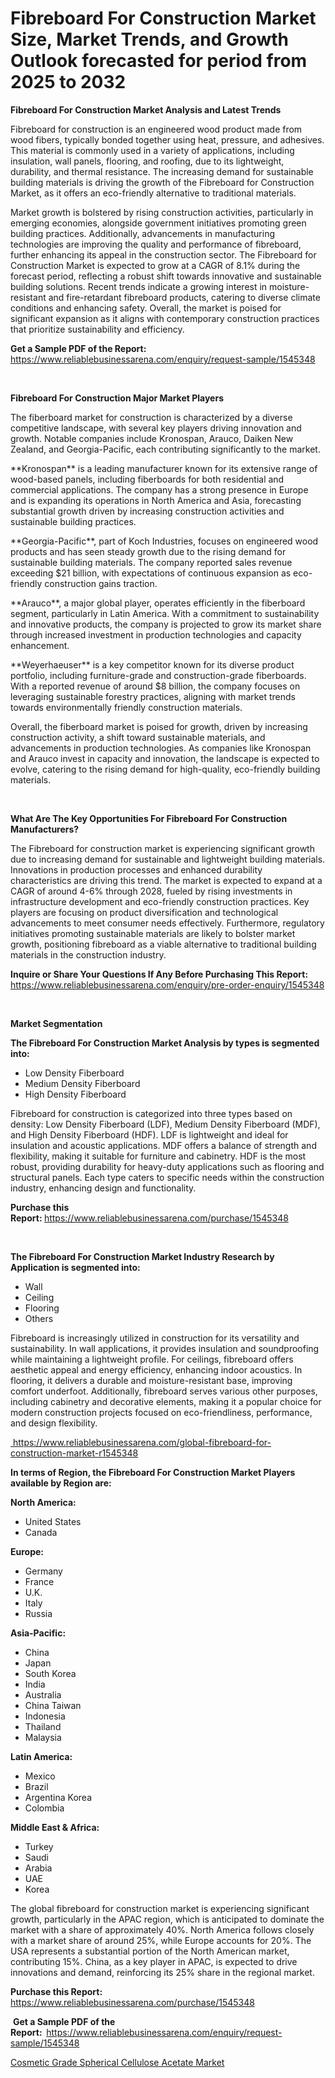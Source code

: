 <p><h1>Fibreboard For Construction Market Size, Market Trends, and Growth Outlook forecasted for period from 2025 to 2032</h1></p><p><strong>Fibreboard For Construction Market Analysis and Latest Trends</strong></p>
<p><p>Fibreboard for construction is an engineered wood product made from wood fibers, typically bonded together using heat, pressure, and adhesives. This material is commonly used in a variety of applications, including insulation, wall panels, flooring, and roofing, due to its lightweight, durability, and thermal resistance. The increasing demand for sustainable building materials is driving the growth of the Fibreboard for Construction Market, as it offers an eco-friendly alternative to traditional materials.</p><p>Market growth is bolstered by rising construction activities, particularly in emerging economies, alongside government initiatives promoting green building practices. Additionally, advancements in manufacturing technologies are improving the quality and performance of fibreboard, further enhancing its appeal in the construction sector. The Fibreboard for Construction Market is expected to grow at a CAGR of 8.1% during the forecast period, reflecting a robust shift towards innovative and sustainable building solutions. Recent trends indicate a growing interest in moisture-resistant and fire-retardant fibreboard products, catering to diverse climate conditions and enhancing safety. Overall, the market is poised for significant expansion as it aligns with contemporary construction practices that prioritize sustainability and efficiency.</p></p>
<p><strong>Get a Sample PDF of the Report:&nbsp;</strong> <a href="https://www.reliablebusinessarena.com/enquiry/request-sample/1545348?utm_campaign=2276&utm_medium=2&utm_source=Github&utm_content=ia&utm_term=02022025&utm_id=fibreboard-for-construction">https://www.reliablebusinessarena.com/enquiry/request-sample/1545348</a></p>
<p>&nbsp;</p>
<p><strong>Fibreboard For Construction Major Market Players</strong></p>
<p><p>The fiberboard market for construction is characterized by a diverse competitive landscape, with several key players driving innovation and growth. Notable companies include Kronospan, Arauco, Daiken New Zealand, and Georgia-Pacific, each contributing significantly to the market.</p><p>**Kronospan** is a leading manufacturer known for its extensive range of wood-based panels, including fiberboards for both residential and commercial applications. The company has a strong presence in Europe and is expanding its operations in North America and Asia, forecasting substantial growth driven by increasing construction activities and sustainable building practices.</p><p>**Georgia-Pacific**, part of Koch Industries, focuses on engineered wood products and has seen steady growth due to the rising demand for sustainable building materials. The company reported sales revenue exceeding $21 billion, with expectations of continuous expansion as eco-friendly construction gains traction.</p><p>**Arauco**, a major global player, operates efficiently in the fiberboard segment, particularly in Latin America. With a commitment to sustainability and innovative products, the company is projected to grow its market share through increased investment in production technologies and capacity enhancement.</p><p>**Weyerhaeuser** is a key competitor known for its diverse product portfolio, including furniture-grade and construction-grade fiberboards. With a reported revenue of around $8 billion, the company focuses on leveraging sustainable forestry practices, aligning with market trends towards environmentally friendly construction materials.</p><p>Overall, the fiberboard market is poised for growth, driven by increasing construction activity, a shift toward sustainable materials, and advancements in production technologies. As companies like Kronospan and Arauco invest in capacity and innovation, the landscape is expected to evolve, catering to the rising demand for high-quality, eco-friendly building materials.</p></p>
<p>&nbsp;</p>
<p><strong>What Are The Key Opportunities For Fibreboard For Construction Manufacturers?</strong></p>
<p><p>The Fibreboard for construction market is experiencing significant growth due to increasing demand for sustainable and lightweight building materials. Innovations in production processes and enhanced durability characteristics are driving this trend. The market is expected to expand at a CAGR of around 4-6% through 2028, fueled by rising investments in infrastructure development and eco-friendly construction practices. Key players are focusing on product diversification and technological advancements to meet consumer needs effectively. Furthermore, regulatory initiatives promoting sustainable materials are likely to bolster market growth, positioning fibreboard as a viable alternative to traditional building materials in the construction industry.</p></p>
<p><strong>Inquire or Share Your Questions If Any Before Purchasing This Report:</strong> <a href="https://www.reliablebusinessarena.com/enquiry/pre-order-enquiry/1545348?utm_campaign=2276&utm_medium=2&utm_source=Github&utm_content=ia&utm_term=02022025&utm_id=fibreboard-for-construction">https://www.reliablebusinessarena.com/enquiry/pre-order-enquiry/1545348</a></p>
<p>&nbsp;</p>
<p><strong>Market Segmentation</strong></p>
<p><strong>The Fibreboard For Construction Market Analysis by types is segmented into:</strong></p>
<p><ul><li>Low Density Fiberboard</li><li>Medium Density Fiberboard</li><li>High Density Fiberboard</li></ul></p>
<p><p>Fibreboard for construction is categorized into three types based on density: Low Density Fiberboard (LDF), Medium Density Fiberboard (MDF), and High Density Fiberboard (HDF). LDF is lightweight and ideal for insulation and acoustic applications. MDF offers a balance of strength and flexibility, making it suitable for furniture and cabinetry. HDF is the most robust, providing durability for heavy-duty applications such as flooring and structural panels. Each type caters to specific needs within the construction industry, enhancing design and functionality.</p></p>
<p><strong>Purchase this Report:&nbsp;</strong><a href="https://www.reliablebusinessarena.com/purchase/1545348?utm_campaign=2276&utm_medium=2&utm_source=Github&utm_content=ia&utm_term=02022025&utm_id=fibreboard-for-construction">https://www.reliablebusinessarena.com/purchase/1545348</a></p>
<p>&nbsp;</p>
<p><strong>The Fibreboard For Construction Market Industry Research by Application is segmented into:</strong></p>
<p><ul><li>Wall</li><li>Ceiling</li><li>Flooring</li><li>Others</li></ul></p>
<p><p>Fibreboard is increasingly utilized in construction for its versatility and sustainability. In wall applications, it provides insulation and soundproofing while maintaining a lightweight profile. For ceilings, fibreboard offers aesthetic appeal and energy efficiency, enhancing indoor acoustics. In flooring, it delivers a durable and moisture-resistant base, improving comfort underfoot. Additionally, fibreboard serves various other purposes, including cabinetry and decorative elements, making it a popular choice for modern construction projects focused on eco-friendliness, performance, and design flexibility.</p></p>
<p><a href="https://www.reliablebusinessarena.com/global-fibreboard-for-construction-market-r1545348?utm_campaign=2276&utm_medium=2&utm_source=Github&utm_content=ia&utm_term=02022025&utm_id=fibreboard-for-construction">&nbsp;https://www.reliablebusinessarena.com/global-fibreboard-for-construction-market-r1545348</a></p>
<p><strong>In terms of Region, the Fibreboard For Construction Market Players available by Region are:</strong></p>
<p>
    <p> <strong> North America: </strong>
        <ul>
            <li>United States</li>
            <li>Canada</li>
        </ul>
        </p> 
    <p> <strong> Europe: </strong>
        <ul>
            <li>Germany</li>
            <li>France</li>
            <li>U.K.</li>
            <li>Italy</li>
            <li>Russia</li>
        </ul>
        </p> 
    <p> <strong> Asia-Pacific: </strong>
        <ul>
            <li>China</li>
            <li>Japan</li>
            <li>South Korea</li>
            <li>India</li>
            <li>Australia</li>
            <li>China Taiwan</li>
            <li>Indonesia</li>
            <li>Thailand</li>
            <li>Malaysia</li>
        </ul>
        </p> 
    <p> <strong> Latin America: </strong>
        <ul>
            <li>Mexico</li>
            <li>Brazil</li>
            <li>Argentina Korea</li>
            <li>Colombia</li>
        </ul>
        </p> 
    <p> <strong> Middle East & Africa: </strong>
        <ul>
            <li>Turkey</li>
            <li>Saudi</li>
            <li>Arabia</li>
            <li>UAE</li>
            <li>Korea</li>
        </ul>
    </p>
    </p>
<p><p>The global fibreboard for construction market is experiencing significant growth, particularly in the APAC region, which is anticipated to dominate the market with a share of approximately 40%. North America follows closely with a market share of around 25%, while Europe accounts for 20%. The USA represents a substantial portion of the North American market, contributing 15%. China, as a key player in APAC, is expected to drive innovations and demand, reinforcing its 25% share in the regional market.</p></p>
<p><strong>Purchase this Report: </strong><a href="https://www.reliablebusinessarena.com/purchase/1545348?utm_campaign=2276&utm_medium=2&utm_source=Github&utm_content=ia&utm_term=02022025&utm_id=fibreboard-for-construction">https://www.reliablebusinessarena.com/purchase/1545348</a></p>
<p>&nbsp;<strong>Get a Sample PDF of the Report:&nbsp;&nbsp;</strong><a href="https://www.reliablebusinessarena.com/enquiry/request-sample/1545348?utm_campaign=2276&utm_medium=2&utm_source=Github&utm_content=ia&utm_term=02022025&utm_id=fibreboard-for-construction">https://www.reliablebusinessarena.com/enquiry/request-sample/1545348</a></p>
<p><strong></strong></p>
<p><p><a href="https://github.com/risingtrista99259/Market-Research-Report-List-1/blob/main/cosmetic-grade-spherical-cellulose-acetate-market.md?utm_campaign=2276&utm_medium=2&utm_source=Github&utm_content=ia&utm_term=02022025&utm_id=fibreboard-for-construction">Cosmetic Grade Spherical Cellulose Acetate Market</a></p></p>